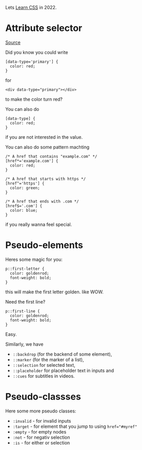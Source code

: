 Lets [Learn CSS](https://web.dev/learn/css) in 2022.

# Attribute selector

[Source](https://web.dev/learn/css/selectors/#attribute-selector)

Did you know you could write

```
[data-type='primary'] {
  color: red;
}
```

for

```
<div data-type="primary"></div>
```

to make the color turn red?

You can also do

```
[data-type] {
  color: red;
}
```

if you are not interested in the value.

You can also do some pattern machting

```
/* A href that contains "example.com" */
[href*='example.com'] {
  color: red;
}

/* A href that starts with https */
[href^='https'] {
  color: green;
}

/* A href that ends with .com */
[href$='.com'] {
  color: blue;
}
```

if you really wanna feel special.

# Pseudo-elements

Heres some magic for you:

```
p::first-letter {
  color: goldenrod;
  font-weight: bold;
}
```

this will make the first letter golden. like WOW.

Need the first line?

```
p::first-line {
  color: goldenrod;
  font-weight: bold;
}
```

Easy.

Similarly, we have
* `::backdrop` (for the backend of some element),
* `::marker` (for the marker of a list),
* `::selection` for selected text,
* `::placeholder` for placeholder text in inputs and
* `::cues` for subtitles in videos.

# Pseudo-classses

Here some more pseudo classes: 

* `:invalid` - for invalid inputs
* `:target` - for element that you jump to using `href="#myref"`
* `:empty` - for empty nodes
* `:not` - for negativ selection
* `:is` - for either or selection
